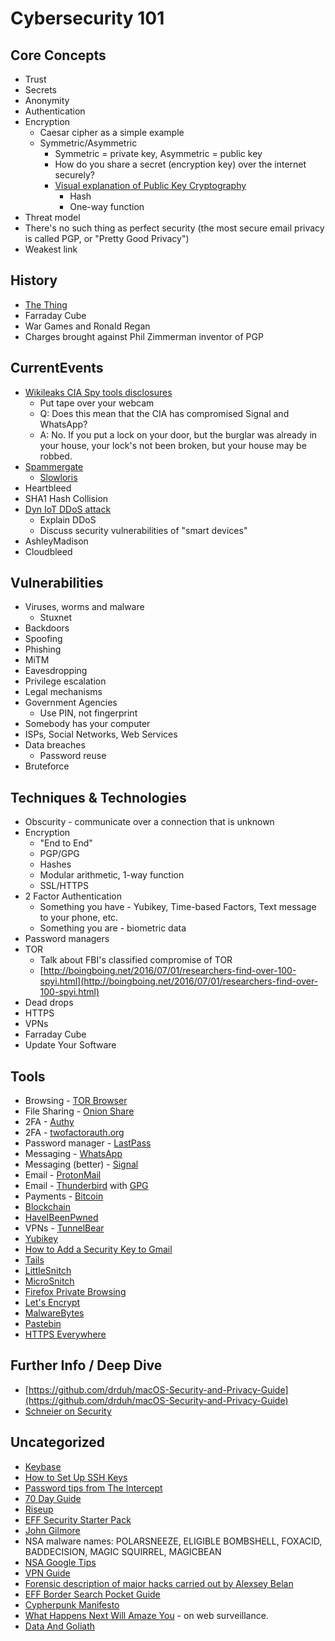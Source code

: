 # Cybersecurity 101

## Core Concepts
  * Trust
  * Secrets
  * Anonymity
  * Authentication
  * Encryption
  	* Caesar cipher as a simple example
    * Symmetric/Asymmetric
    	* Symmetric = private key, Asymmetric = public key
    	* How do you share a secret (encryption key) over the internet securely?
  		* [Visual explanation of Public Key Cryptography](https://www.youtube.com/watch?v=YEBfamv-_do&feature=youtu.be&t=161)
  			* Hash
  			* One-way function
  * Threat model
  * There's no such thing as perfect security (the most secure email privacy is called PGP, or "Pretty Good Privacy")
  * Weakest link

## History
  * [The Thing](https://en.wikipedia.org/wiki/The_Thing_(listening_device))
  * Farraday Cube
  * War Games and Ronald Regan
  * Charges brought against Phil Zimmerman inventor of PGP

## CurrentEvents
  * [Wikileaks CIA Spy tools disclosures](https://wikileaks.org/ciav7p1/)
    * Put tape over your webcam
    * Q: Does this mean that the CIA has compromised Signal and WhatsApp?
    * A: No. If you put a lock on your door, but the burglar was already in your house, your lock's not been broken, but your house may be robbed.
  * [Spammergate](https://mackeeper.com/blog/post/339-spammergate-the-fall-of-an-empire)
  	* [Slowloris](https://en.wikipedia.org/wiki/Slowloris_(computer_security))
  * Heartbleed
  * SHA1 Hash Collision
  * [Dyn IoT DDoS attack](http://www.welivesecurity.com/2016/10/24/10-things-know-october-21-iot-ddos-attacks/)
    * Explain DDoS
    * Discuss security vulnerabilities of "smart devices"
  * AshleyMadison
  * Cloudbleed

## Vulnerabilities
  * Viruses, worms and malware
  	* Stuxnet
  * Backdoors
  * Spoofing
  * Phishing
  * MiTM
  * Eavesdropping
  * Privilege escalation
  * Legal mechanisms
  * Government Agencies
    * Use PIN, not fingerprint
  * Somebody has your computer
  * ISPs, Social Networks, Web Services
  * Data breaches
  	* Password reuse
  * Bruteforce

## Techniques & Technologies
  * Obscurity - communicate over a connection that is unknown
  * Encryption
    * "End to End"
  	* PGP/GPG
  	* Hashes
  	* Modular arithmetic, 1-way function
  	* SSL/HTTPS
  * 2 Factor Authentication
    * Something you have - Yubikey, Time-based Factors, Text message to your phone, etc.
    * Something you are - biometric data
  * Password managers
  * TOR
    * Talk about FBI's classified compromise of TOR
    * [http://boingboing.net/2016/07/01/researchers-find-over-100-spyi.html](http://boingboing.net/2016/07/01/researchers-find-over-100-spyi.html)
  * Dead drops
  * HTTPS
  * VPNs
  * Farraday Cube
  * Update Your Software

## Tools
  * Browsing - [TOR Browser](https://www.torproject.org/projects/torbrowser.html.en)
  * File Sharing - [Onion Share](https://onionshare.org/)
  * 2FA - [Authy](https://www.authy.com/)
  * 2FA - [twofactorauth.org](https://twofactorauth.org/)
  * Password manager - [LastPass](https://www.lastpass.com)
  * Messaging - [WhatsApp](https://www.whatsapp.com/)
  * Messaging (better) - [Signal](https://whispersystems.org/)
  * Email - [ProtonMail](https://protonmail.com/)
  * Email - [Thunderbird](https://www.mozilla.org/en-US/thunderbird/) with [GPG](https://www.gnupg.org/)
  * Payments - [Bitcoin](https://bitcoin.org/en/)
  * [Blockchain](https://en.wikipedia.org/wiki/Blockchain_(database))
  * [HaveIBeenPwned](https://www.haveibeenpwned.com)
  * VPNs - [TunnelBear](https://www.tunnelbear.com/)
  * [Yubikey](https://www.yubico.com/start/)
  * [How to Add a Security Key to Gmail](https://techsolidarity.org/resources/security_key_gmail.htm)
  * [Tails](https://tails.boum.org/)
  * [LittleSnitch](https://www.obdev.at/products/littlesnitch/index.html)
  * [MicroSnitch](https://www.obdev.at/products/microsnitch/index.html)
  * [Firefox Private Browsing](https://support.mozilla.org/t5/Protect-your-privacy/Private-Browsing-Use-Firefox-without-saving-history/ta-p/4473)
  * [Let's Encrypt](https://letsencrypt.org/)
  * [MalwareBytes](https://www.malwarebytes.com/)
  * [Pastebin](http://pastebin.com/)
  * [HTTPS Everywhere](https://www.eff.org/HTTPS-Everywhere)

## Further Info / Deep Dive
  * [https://github.com/drduh/macOS-Security-and-Privacy-Guide](https://github.com/drduh/macOS-Security-and-Privacy-Guide)
  * [Schneier on Security](https://www.schneier.com/)

## Uncategorized
  * [Keybase](https://keybase.io/)
  * [How to Set Up SSH Keys](https://www.digitalocean.com/community/tutorials/how-to-set-up-ssh-keys--2)
  * [Password tips from The Intercept](https://theintercept.com/2015/03/26/passphrases-can-memorize-attackers-cant-guess/)
  * [70 Day Guide](https://medium.com/@TeacherC/90dayactionplan-ff86b1de6acb#.6l7nqso1u)
  * [Riseup](https://riseup.net/)
  * [EFF Security Starter Pack](https://ssd.eff.org/en/playlist/want-security-starter-pack)
  * [John Gilmore](http://www.toad.com/)
  * NSA malware names: POLARSNEEZE, ELIGIBLE BOMBSHELL, FOXACID, BADDECISION, MAGIC SQUIRREL, MAGICBEAN
  * [NSA Google Tips](https://www.wired.com/2013/05/nsa-manual-on-hacking-internet/)
  * [VPN Guide](https://medium.freecodecamp.com/how-to-set-up-a-vpn-in-5-minutes-for-free-and-why-you-urgently-need-one-d5cdba361907)
  * [Forensic description of major hacks carried out by Alexsey Belan](https://medium.com/@chrismcnab/alexseys-ttps-1204d9050551#.kq10afqxr)
  * [EFF Border Search Pocket Guide](https://www.eff.org/document/eff-border-search-pocket-guide)
  * [Cypherpunk Manifesto](https://w2.eff.org/Privacy/Crypto/Crypto_misc/cypherpunk.manifesto)
  * [What Happens Next Will Amaze You](http://idlewords.com/talks/what_happens_next_will_amaze_you.htm) - on web surveillance.
  * [Data And Goliath](https://www.schneier.com/books/data_and_goliath/)
